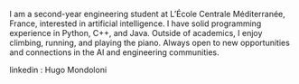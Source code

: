 I am a second-year engineering student at L’École Centrale Méditerranée, France, interested in artificial intelligence. I have solid programming experience in Python, C++, and Java. Outside of academics, I enjoy climbing, running, and playing the piano. Always open to new opportunities and connections in the AI and engineering communities.

linkedin : Hugo Mondoloni

